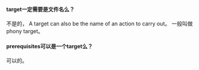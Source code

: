 #### target一定需要是文件名么？
不是的， A target can also be the name of an action to carry out。 一般叫做phony target。

#### prerequisites可以是一个target么？
可以的。
